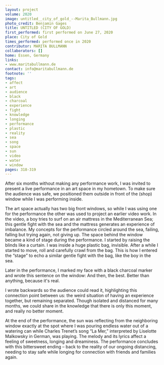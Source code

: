 ```yaml
---
layout: project
volume: 2020
image: untitled__city_of_gold_--Marita_Bullmann.jpg
photo_credit: Benjamin Gages
title: UNTITLED (CITY OF GOLD)
first_performed: first performed on June 27, 2020
place: City of Gold
times_performed: performed once in 2020
contributor: MARITA BULLMANN
collaborators: []
home: Essen, Germany
links:
- www.maritabullmann.de
contact: info@maritabullmann.de
footnote: ''
tags:
- affect
- art
- audience
- black
- charcoal
- experience
- fight
- knowledge
- longing
- performance
- plastic
- reality
- sea
- song
- space
- sun
- video
- water
- window
pages: 318-319
---
```


After six months without making any performance work, I was invited to present a live performance in an art space in my hometown. To make sure the audience was safe, we positioned them outside in front of the (shop) window while I was performing inside. 

The art space actually has two big front windows, so while I was using one for the performance the other was used to project an earlier video work. In the video, a boy tries to surf on an air mattress in the Mediterranean Sea; this gentle fight with the sea and the mattress generates an experience of imbalance.
My concepts for the performance circled around the sea, failing, falling but trying again, not giving up. 
The space behind the window became a kind of stage during the performance. I started by raising the blinds like a curtain. I was inside a huge plastic bag, invisible. After a while I started to move, roll and carefully crawl from the bag. This is how I entered the “stage” to echo a similar gentle fight with the bag, like the boy in the sea.

Later in the performance, I marked my face with a black charcoal marker and wrote this sentence on the window: 
And then, the best. 
Better than anything, 
because it's real.

I wrote backwards so the audience could read it, highlighting this connection point between us: the weird situation of having an experience together, but remaining separated. Though isolated and distanced for many months, we could share in the knowledge that there is only this moment, and really no better moment. 

At the end of the performance, the sun was reflecting from the neighboring window exactly at the spot where I was pouring endless water out of a watering can while Charles Trenet’s song “La Mer,” interpreted by Liselotte Malkowsky in German, was playing. The melody and its lyrics affect a feeling of sweetness, longing and dreaminess. The performance concludes with this bittersweet ending – back to the reality of our ongoing distancing, needing to stay safe while longing for connection with friends and families again.
